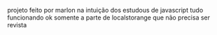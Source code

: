 projeto feito por marlon na intuição dos estudous de javascript
tudo funcionando ok somente a parte de localstorange que não precisa ser revista